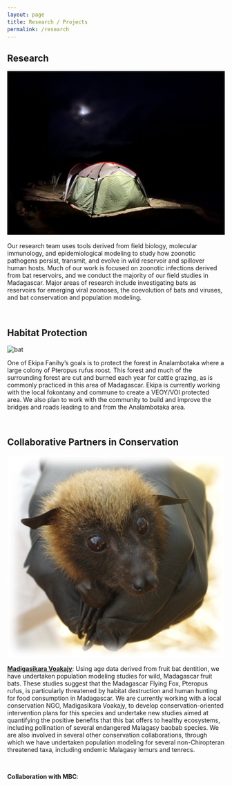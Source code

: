 ```yaml
---
layout: page
title: Research / Projects
permalink: /research
---
```


<h2>Research</h2>

<img src="/assets/research/lab_tent.jpeg" alt="tent" class="float-end col-sm-5" />

Our research team uses tools derived from field biology, molecular immunology, and epidemiological modeling to study how zoonotic pathogens persist, transmit, and evolve in wild reservoir and spillover human hosts. Much of our work is focused on zoonotic infections derived from bat reservoirs, and we conduct the majority of our field studies in Madagascar. Major areas of research include investigating bats as reservoirs for emerging viral zoonoses, the coevolution of bats and viruses, and bat conservation and population modeling. 

<div style="clear:both;">&nbsp;</div>

<h2>Habitat Protection</h2>

<img src="/assets/research/Analambotaka roost.jpeg" alt="bat" class="float-start col-sm-3" />

One of Ekipa Fanihy’s goals is to protect the forest in Analambotaka where a large colony of Pteropus rufus roost. This forest and much of the surrounding forest are cut and burned each year for cattle grazing, as is commonly practiced in this area of Madagascar. Ekipa is currently working with the local fokontany and commune to create a VEOY/VOI protected area. We also plan to work with the community to build and improve the bridges and roads leading to and from the Analambotaka area. 

<div style="clear:both;">&nbsp;</div>

<h2>Collaborative Partners in Conservation</h2>

<img src="/assets/research/baby_bat.png" alt="baby_bat" class="float-start col-sm-3" />

[**Madigasikara Voakajy**](https://www.madagasikara-voakajy.org/): Using age data derived from fruit bat dentition, we have undertaken population modeling studies for wild, Madagascar fruit bats. These studies suggest that the Madagascar Flying Fox, Pteropus rufus, is particularly threatened by habitat destruction and human hunting for food consumption in Madagascar. We are currently working with a local conservation NGO, Madigasikara Voakajy, to develop conservation-oriented intervention plans for this species and undertake new studies aimed at quantifying the positive benefits that this bat offers to healthy ecosystems, including pollination of several endangered Malagasy baobab species. We are also involved in several other conservation collaborations, through which we have undertaken population modeling for several non-Chiropteran threatened taxa, including endemic Malagasy lemurs and tenrecs.

<div style="clear:both;">&nbsp;</div>

**Collaboration with MBC**:
